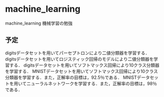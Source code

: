 # machine_learning
machine_learning
機械学習の勉強

## 予定

digitsデータセットを用いてパーセプトロンにより二値分類器を学習する．
digitsデータセットを用いてロジスティック回帰のモデルにより二値分類器を学習する．
digitsデータセットを用いてソフトマックス回帰により10クラス分類器を学習する．
MNISTデータセットを用いてソフトマックス回帰により10クラス分類器を学習する．また，正解率の目標は，92.5％である．
MNISTデータセットを用いてニューラルネットワークを学習する．また，正解率の目標は，98％である．

